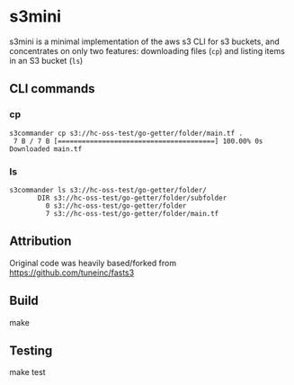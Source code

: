# s3mini

s3mini is a minimal implementation of the aws s3 CLI for s3 buckets, and concentrates on only two features: downloading files (`cp`) and listing items in an S3 bucket (`ls`)

## CLI commands

### cp

```
s3commander cp s3://hc-oss-test/go-getter/folder/main.tf .
 7 B / 7 B [=======================================] 100.00% 0s
Downloaded main.tf
```

### ls

```
s3commander ls s3://hc-oss-test/go-getter/folder/
       DIR s3://hc-oss-test/go-getter/folder/subfolder
         0 s3://hc-oss-test/go-getter/folder
         7 s3://hc-oss-test/go-getter/folder/main.tf
```

## Attribution

Original code was heavily based/forked from https://github.com/tuneinc/fasts3

## Build

make

## Testing

make test
